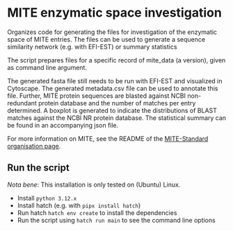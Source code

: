 MITE enzymatic space investigation
=========

Organizes code for generating the files for investigation of the enzymatic space of MITE entries. 
The files can be used to generate a sequence similarity network (e.g. with EFI-EST) or summary statistics

The script prepares files for a specific record of mite_data (a version), given as command line argument.

The generated fasta file still needs to be run with EFI-EST and visualized in Cytoscape. The generated metadata.csv file can be used to annotate this file.
Further, MITE protein sequences are blasted against NCBI non-redundant protein database and the number of matches per entry determined.
A boxplot is generated to indicate the distributions of BLAST matches against the NCBI NR protein database. 
The statistical summary can be found in an accompanying json file.

For more information on MITE, see the README of the [MITE-Standard organisation page](https://github.com/mite-standard).

## Run the script

*Nota bene*: This installation is only tested on (Ubuntu) Linux.

- Install `python 3.12.x`
- Install hatch (e.g. with `pipx install hatch`)
- Run hatch `hatch env create` to install the dependencies
- Run the script using `hatch run main` to see the command line options


